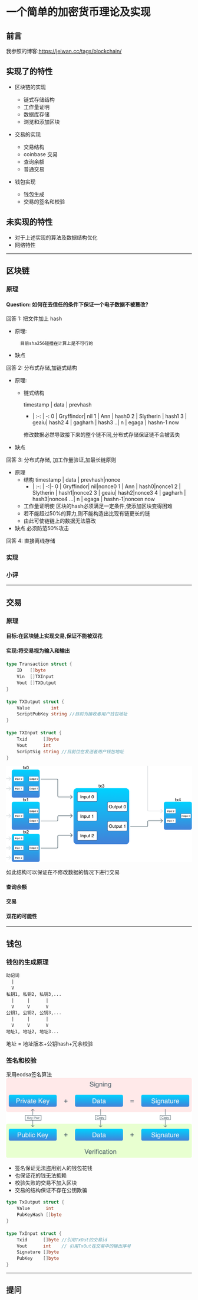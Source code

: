 # 一个简单的加密货币理论及实现

## 前言
我参照的博客:<https://jeiwan.cc/tags/blockchain/>

## 实现了的特性

* 区块链的实现

    * 链式存储结构
    * 工作量证明
    * 数据库存储
    * 浏览和添加区块

* 交易的实现

    * 交易结构
    * coinbase 交易
    * 查询余额
    * 普通交易

* 钱包实现

    * 钱包生成
    * 交易的签名和校验

## 未实现的特性

* 对于上述实现的算法及数据结构优化
* 网络特性

---

## 区块链

### 原理

#### Question: 如何在去信任的条件下保证一个电子数据不被篡改?

回答 1: 把文件加上 hash 

* 原理:

        目前sha256碰撞在计算上是不可行的  
* 缺点

回答 2: 分布式存储,加链式结构

* 原理:
    * 链式结构

        timestamp | data | prevhash
        - | :-: | -:
        0 | Gryffindor| nil
        1 | Ann | hash0
        2 | Slytherin | hash1
        3 | geaiu| hash2
        4 | gagharh | hash3
        ..|
        n | egaga | hashn-1
        now

        修改数据必然导致接下来的整个链不同,分布式存储保证链不会被丢失

* 缺点

回答 3: 分布式存储, 加工作量验证,加最长链原则

* 原理
    * 结构
        timestamp | data | prevhash|nonce
        - | :-: | -:|-
        0 | Gryffindor| nil|nonce0
        1 | Ann | hash0|nonce1
        2 | Slytherin | hash1|nonce2
        3 | geaiu| hash2|nonce3
        4 | gagharh | hash3|nonce4
        ...|
        n | egaga | hashn-1|noncen
        now
    * 工作量证明使 区块的hash必须满足一定条件,使添加区块变得困难
    * 若不能超过50%的算力,则不能构造出比现有链更长的链
    * 由此可使链链上的数据无法篡改
* 缺点
    必须防范50%攻击

回答 4: 直接离线存储

### 实现

### 小评

---

## 交易

### 原理

#### 目标:在区块链上实现交易,保证不能被双花

#### 实现:将交易视为输入和输出

~~~go
type Transaction struct {
    ID   []byte
    Vin  []TXInput
    Vout []TXOutput
}

type TXOutput struct {
    Value        int
    ScriptPubKey string //目前为接收者用户钱包地址
}

type TXInput struct {
    Txid      []byte
    Vout      int
    ScriptSig string //目前位在发送者用户钱包地址
}
~~~

![transaction](transactions-diagram.png)

如此结构可以保证在不修改数据的情况下进行交易

#### 查询余额

#### 交易

#### 双花的可能性

---

## 钱包

### 钱包的生成原理

~~~txt
助记词
  |
  V
私钥1, 私钥2, 私钥3,...
  |     |      |
  V     V      V
公钥1, 公钥2, 公钥3,...
  |     |      |
  V     V      V
地址1, 地址2, 地址3...
~~~

地址 = 地址版本+公钥hash+冗余校验

### 签名和校验

采用ecdsa签名算法
![sign](signing-scheme.png)

* 签名保证无法盗用别人的钱包花钱
* 也保证花的钱无法抵赖
* 校验失败的交易不加入区块
* 交易的结构保证不存在公钥欺骗

~~~go
type TxOutput struct {
    Value      int
    PubKeyHash []byte
}

type TxInput struct {
    Txid      []byte //引用TxOut的交易id
    Vout      int    // 引用TxOut在交易中的输出序号
    Signature []byte
    PubKey    []byte
}
~~~

---

## 提问
